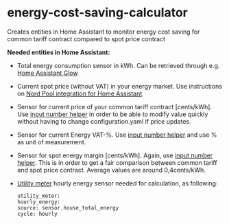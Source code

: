 # energy-cost-saving-calculator
Creates entities in Home Assistant to monitor energy cost saving for common tariff contract compared to spot price contract

**Needed entities in Home Assistant:**
- Total energy consumption sensor in kWh. Can be retrieved through e.g. [Home Assistant Glow](https://github.com/klaasnicolaas/home-assistant-glow)
- Current spot price (without VAT) in your energy market. Use instructions on [Nord Pool integration for Home Assistant](https://github.com/custom-components/nordpool)
- Sensor for current price of your common tariff contract [cents/kWh]. Use [input number helper](https://www.home-assistant.io/integrations/input_number/) in order to be able to modify value quickly without having to change configuration.yaml if price updates.
- Sensor for current Energy VAT-%. Use [input number helper](https://www.home-assistant.io/integrations/input_number/) and use % as unit of measurement.
- Sensor for spot energy margin [cents/kWh]. Again, use [input number helper](https://www.home-assistant.io/integrations/input_number/). This is in order to get a fair comparison between common tariff and spot price contract. Average values are around 0,4cents/kWh.
- [Utility meter](https://www.home-assistant.io/integrations/utility_meter/) hourly energy sensor needed for calculation, as following:
  
    ```
  utility_meter:
  hourly_energy:
    source: sensor.house_total_energy
    cycle: hourly
  ```
